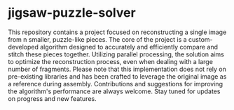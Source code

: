 # jigsaw-puzzle-solver

This repository contains a project focused on reconstructing a single image from n smaller, puzzle-like pieces. The core of the project is a custom-developed algorithm designed to accurately and efficiently compare and stitch these pieces together. Utilizing parallel processing, the solution aims to optimize the reconstruction process, even when dealing with a large number of fragments. Please note that this implementation does not rely on pre-existing libraries and has been crafted to leverage the original image as a reference during assembly. Contributions and suggestions for improving the algorithm's performance are always welcome. Stay tuned for updates on progress and new features.
